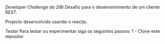 _Developer Challenge da 2iBi_
Desafio para o desenvolvimento de um cliente REST.

Projecto desenvolvido usando o reactjs.

_Testar_
Para testar ou experimentar siga os seguintes passos:
1 - Clone este repositor
